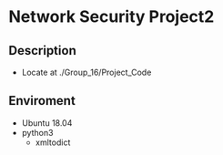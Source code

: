 # Network Security Project2

## Description
- Locate at ./Group_16/Project_Code

## Enviroment
- Ubuntu 18.04
- python3
	- xmltodict
